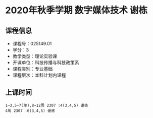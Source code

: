 # 2020年秋季学期 数字媒体技术 谢栋






## 课程信息

- 课程号：025149.01
- 学分：3
- 教学类型：理论实验课
- 开课单位：科技传播与科技政策系
- 课程类别：专业基础
- 课程层次：本科计划内课程

## 上课时间

```
1~3,5~7(单),8~12周 2307 :4(3,4,5) 谢栋
4周 2307 :6(3,4,5) 谢栋
```

